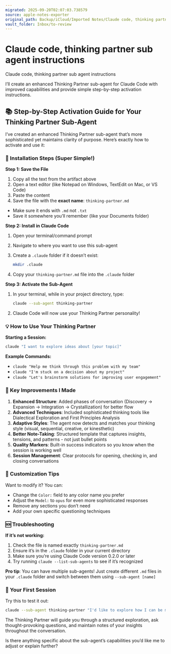 ```yaml
---
migrated: 2025-09-20T02:07:03.738579
source: apple-notes-exporter
original_path: Backup/iCloud/Imported Notes/Claude code, thinking partner sub agent instructions.md
vault_folder: Inbox/to-review
---
```

# Claude code, thinking partner sub agent instructions

Claude code, thinking partner sub agent instructions 

I’ll create an enhanced Thinking Partner sub-agent for Claude Code with improved capabilities and provide simple step-by-step activation instructions.

## 📚 Step-by-Step Activation Guide for Your Thinking Partner Sub-Agent

I’ve created an enhanced Thinking Partner sub-agent that’s more sophisticated yet maintains clarity of purpose. Here’s exactly how to activate and use it:

### 🚀 Installation Steps (Super Simple!)

**Step 1: Save the File**

1. Copy all the text from the artifact above
1. Open a text editor (like Notepad on Windows, TextEdit on Mac, or VS Code)
1. Paste the content
1. Save the file with the **exact name**: `thinking-partner.md`
- Make sure it ends with `.md` not `.txt`
- Save it somewhere you’ll remember (like your Documents folder)

**Step 2: Install in Claude Code**

1. Open your terminal/command prompt
1. Navigate to where you want to use this sub-agent
1. Create a `.claude` folder if it doesn’t exist:
   
   ```bash
   mkdir .claude
   ```
1. Copy your `thinking-partner.md` file into the `.claude` folder

**Step 3: Activate the Sub-Agent**

1. In your terminal, while in your project directory, type:
   
   ```bash
   claude --sub-agent thinking-partner
   ```
1. Claude Code will now use your Thinking Partner personality!

### 💡 How to Use Your Thinking Partner

**Starting a Session:**

```bash
claude "I want to explore ideas about [your topic]"
```

**Example Commands:**

- `claude "Help me think through this problem with my team"`
- `claude "I'm stuck on a decision about my project"`
- `claude "Let's brainstorm solutions for improving user engagement"`

### 🎯 Key Improvements I Made

1. **Enhanced Structure**: Added phases of conversation (Discovery → Expansion → Integration → Crystallization) for better flow
1. **Advanced Techniques**: Included sophisticated thinking tools like Dialectical Exploration and First Principles Analysis
1. **Adaptive Styles**: The agent now detects and matches your thinking style (visual, sequential, creative, or kinesthetic)
1. **Better Note-Taking**: Structured template that captures insights, tensions, and patterns - not just bullet points
1. **Quality Markers**: Built-in success indicators so you know when the session is working well
1. **Session Management**: Clear protocols for opening, checking in, and closing conversations

### 🔧 Customization Tips

Want to modify it? You can:

- Change the `Color:` field to any color name you prefer
- Adjust the `Model:` to `opus` for even more sophisticated responses
- Remove any sections you don’t need
- Add your own specific questioning techniques

### 🆘 Troubleshooting

**If it’s not working:**

1. Check the file is named exactly `thinking-partner.md`
1. Ensure it’s in the `.claude` folder in your current directory
1. Make sure you’re using Claude Code version 0.2.0 or later
1. Try running `claude --list-sub-agents` to see if it’s recognized

**Pro tip**: You can have multiple sub-agents! Just create different `.md` files in your `.claude` folder and switch between them using `--sub-agent [name]`

### 🎉 Your First Session

Try this to test it out:

```bash
claude --sub-agent thinking-partner "I'd like to explore how I can be more productive without burning out"
```

The Thinking Partner will guide you through a structured exploration, ask thought-provoking questions, and maintain notes of your insights throughout the conversation.

Is there anything specific about the sub-agent’s capabilities you’d like me to adjust or explain further?​​​​​​​​​​​​​​​​
